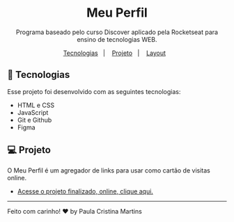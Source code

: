 <h1 align="center"> Meu Perfil </h1>

<p align="center">
Programa baseado pelo curso Discover aplicado pela Rocketseat para ensino de tecnologias WEB. <br/>
</p>

<p align="center">
  <a href="#-tecnologias">Tecnologias</a>&nbsp;&nbsp;&nbsp;|&nbsp;&nbsp;&nbsp;
  <a href="#-projeto">Projeto</a>&nbsp;&nbsp;&nbsp;|&nbsp;&nbsp;&nbsp;
  <a href="#-layout">Layout</a>&nbsp;&nbsp;&nbsp;
</p>

## 🚀 Tecnologias

Esse projeto foi desenvolvido com as seguintes tecnologias:

- HTML e CSS
- JavaScript
- Git e Github
- Figma

## 💻 Projeto

O Meu Perfil é um agregador de links para usar como cartão de visitas online.

- [Acesse o projeto finalizado, online, clique aqui.](https://paula-cristina-martins.github.io/meu-perfil/)

---

Feito com carinho! ♥ by Paula Cristina Martins
